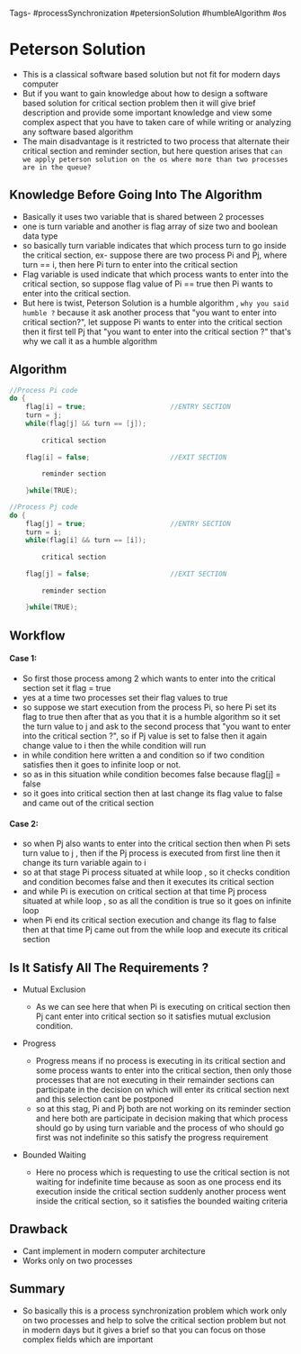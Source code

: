 Tags- #processSynchronization #petersionSolution #humbleAlgorithm #os

# Peterson Solution
- This is a classical software based solution but not fit for modern days computer
- But if you want to gain knowledge about how to design a software based solution for critical section problem then it will give brief description and provide some important knowledge and view some complex aspect that you have to taken care of while writing or analyzing any software based algorithm
- The main disadvantage is it restricted to two process that alternate their critical section and reminder section, but here question arises that `can we apply peterson solution on the os where more than two processes are in the queue?`
## Knowledge Before Going Into The Algorithm
- Basically it uses two variable that is shared between 2 processes
- one is turn variable and another is flag array of size two and boolean data type
- so basically turn variable indicates that which process turn to go inside the critical section, ex- suppose there are two process Pi and Pj, where turn == i, then here Pi turn to enter into the critical section
- Flag variable is used indicate that which process wants to enter into the critical section, so suppose flag value of Pi == true then Pi wants to enter into the critical section.
- But here is twist, Peterson Solution is a humble algorithm , `why you said humble ?` because it ask another process that "you want to enter into critical section?", let suppose Pi wants to enter into the critical section then it first tell Pj that "you want to enter into the critical section ?" that's why we call it as a humble algorithm

## Algorithm
```cpp
//Process Pi code
do {
	flag[i] = true;						//ENTRY SECTION
	turn = j;
	while(flag[j] && turn == [j]);
	
		critical section
	
	flag[i] = false;					//EXIT SECTION
	
		reminder section 
		
	}while(TRUE);
```
```cpp
//Process Pj code
do {
	flag[j] = true;						//ENTRY SECTION
	turn = i;
	while(flag[i] && turn == [i]);
	
		critical section
	
	flag[j] = false;					//EXIT SECTION
	
		reminder section 
		
	}while(TRUE);
```
## Workflow
#### Case 1:
- So first those process among 2 which wants to enter into the critical section set it flag = true
- yes at a time two processes set their flag values to true
- so suppose we start execution from the process Pi, so here Pi set its flag to true then after that as you that it is a humble algorithm so it set the turn value to j and ask to the second process that "you want to enter into the critical section ?", so if Pj value is set to false then it again change value to i then the while condition will run
- in while condition here written a and condition so if two condition satisfies then it goes to infinite loop or not.
- so as in this situation while condition becomes false because flag[j] = false
- so it goes into critical section then at last change its flag value to false and came out of the critical section 

#### Case 2:
- so when Pj also wants to enter into the critical section then when Pi sets turn value to j , then if the Pj process is executed from first line then it change its turn variable again to i
- so at that stage Pi process situated at while loop , so it checks condition and condition becomes false and then it executes its critical section 
-  and while Pi is execution on critical section at that time Pj process situated at while loop , so as all the condition is true so it goes on infinite loop
-  when Pi end its critical section execution and change its flag to false then at that time Pj came out from the while loop and execute its critical section 

## Is It Satisfy All The Requirements ?
- Mutual Exclusion
	- As we can see here that when Pi is executing on critical section then Pj cant enter into critical section so it satisfies mutual exclusion condition.

- Progress
	- Progress means if no process is executing in its critical section and some process wants to enter into the critical section, then only those processes that are not executing in their remainder sections can participate in the decision on which will enter its critical section next and this selection cant be postponed
	- so at this stag, Pi and Pj both are not working on its reminder section and here both are participate in decision making that which process should go by using turn variable and the process of who should go first was not indefinite so this satisfy the progress requirement

- Bounded Waiting
	- Here no process which is requesting to use the critical section is not waiting for indefinite time because as soon as one process end its execution inside the critical section suddenly another process went inside the critical section, so it satisfies the bounded waiting criteria

## Drawback
- Cant implement in modern computer architecture
- Works only on two processes

## Summary
- So basically this is a process synchronization problem which work only on two processes and help to solve the critical section problem but not in modern days but it gives a brief so that you can focus on those complex fields which are important 
